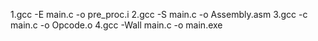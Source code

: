 1.gcc -E main.c -o pre_proc.i
2.gcc -S main.c -o Assembly.asm
3.gcc -c main.c -o Opcode.o
4.gcc -Wall main.c -o main.exe
